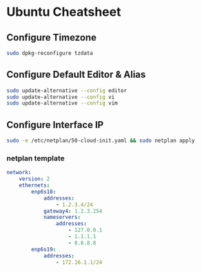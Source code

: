 # Ubuntu Cheatsheet

## Configure Timezone

```sh
sudo dpkg-reconfigure tzdata
```

## Configure Default Editor & Alias

```sh
sudo update-alternative --config editor
sudo update-alternative --config vi
sudo update-alternative --config vim
```

## Configure Interface IP

```sh
sudo -e /etc/netplan/50-cloud-init.yaml && sudo netplan apply
```

### netplan template

```yaml
network:
    version: 2
    ethernets:
        enp6s18:
            addresses:
                - 1.2.3.4/24
            gateway4: 1.2.3.254
            nameservers:
                addresses:
                    - 127.0.0.1
                    - 1.1.1.1
                    - 8.8.8.8
        enp6s19:
            addresses:
                - 172.16.1.1/24
```
